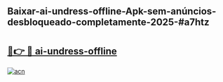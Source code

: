 ## Baixar-ai-undress-offline-Apk-sem-anúncios-desbloqueado-completamente-2025-#a7htz

# <h2><a href="https://ainizakaria.my?title=ai-undress-offline&ref=20M">🔗👉 🔴 ai-undress-offline</a></h2>

[![acn](https://github.com/user-attachments/assets/0f9c940e-d8b0-45ae-aac7-cd30a18b3e1c)](https://ainizakaria.my?title=ai-undress-offline&ref=20M)


